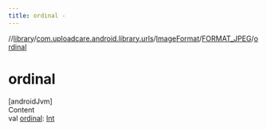 ```yaml
---
title: ordinal -
---
```

//[library](../../../index.md)/[com.uploadcare.android.library.urls](../../index.md)/[ImageFormat](../index.md)/[FORMAT_JPEG](index.md)/[ordinal](ordinal.md)



# ordinal  
[androidJvm]  
Content  
val [ordinal](ordinal.md): [Int](https://kotlinlang.org/api/latest/jvm/stdlib/kotlin/-int/index.html)  



